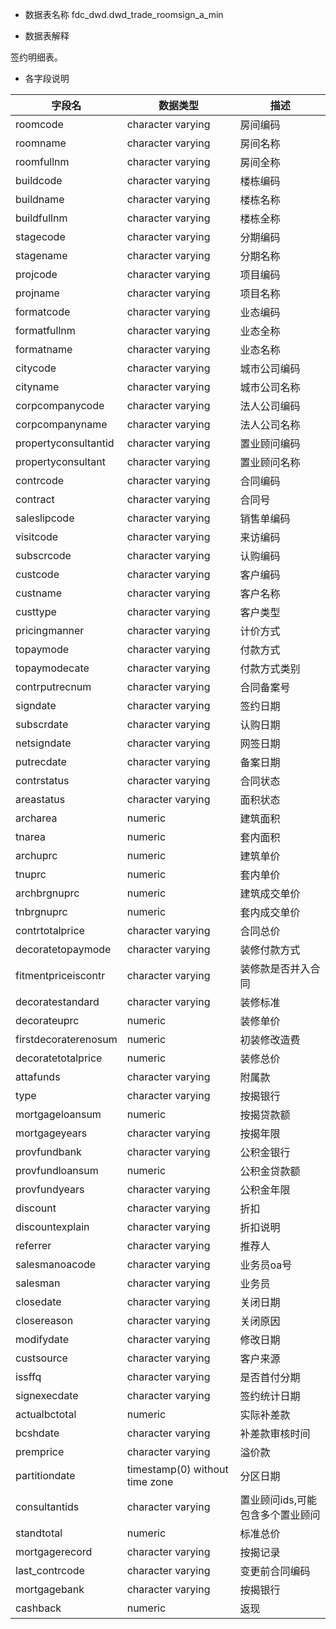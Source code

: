 - 数据表名称
fdc_dwd.dwd_trade_roomsign_a_min

- 数据表解释

签约明细表。

- 各字段说明

| 字段名               | 数据类型                        | 描述                             |
| -------------------- | ------------------------------- | -------------------------------- |
| roomcode             | character varying               | 房间编码                         |
| roomname             | character varying               | 房间名称                         |
| roomfullnm           | character varying               | 房间全称                         |
| buildcode            | character varying               | 楼栋编码                         |
| buildname            | character varying               | 楼栋名称                         |
| buildfullnm          | character varying               | 楼栋全称                         |
| stagecode            | character varying               | 分期编码                         |
| stagename            | character varying               | 分期名称                         |
| projcode             | character varying               | 项目编码                         |
| projname             | character varying               | 项目名称                         |
| formatcode           | character varying               | 业态编码                         |
| formatfullnm         | character varying               | 业态全称                         |
| formatname           | character varying               | 业态名称                         |
| citycode             | character varying               | 城市公司编码                     |
| cityname             | character varying               | 城市公司名称                     |
| corpcompanycode      | character varying               | 法人公司编码                     |
| corpcompanyname      | character varying               | 法人公司名称                     |
| propertyconsultantid | character varying               | 置业顾问编码                     |
| propertyconsultant   | character varying               | 置业顾问名称                     |
| contrcode            | character varying               | 合同编码                         |
| contract             | character varying               | 合同号                           |
| saleslipcode         | character varying               | 销售单编码                       |
| visitcode            | character varying               | 来访编码                         |
| subscrcode           | character varying               | 认购编码                         |
| custcode             | character varying               | 客户编码                         |
| custname             | character varying               | 客户名称                         |
| custtype             | character varying               | 客户类型                         |
| pricingmanner        | character varying               | 计价方式                         |
| topaymode            | character varying               | 付款方式                         |
| topaymodecate        | character varying               | 付款方式类别                     |
| contrputrecnum       | character varying               | 合同备案号                       |
| signdate             | character varying               | 签约日期                         |
| subscrdate           | character varying               | 认购日期                         |
| netsigndate          | character varying               | 网签日期                         |
| putrecdate           | character varying               | 备案日期                         |
| contrstatus          | character varying               | 合同状态                         |
| areastatus           | character varying               | 面积状态                         |
| archarea             | numeric                         | 建筑面积                         |
| tnarea               | numeric                         | 套内面积                         |
| archuprc             | numeric                         | 建筑单价                         |
| tnuprc               | numeric                         | 套内单价                         |
| archbrgnuprc         | numeric                         | 建筑成交单价                     |
| tnbrgnuprc           | numeric                         | 套内成交单价                     |
| contrtotalprice      | character varying               | 合同总价                         |
| decoratetopaymode    | character varying               | 装修付款方式                     |
| fitmentpriceiscontr  | character varying               | 装修款是否并入合同               |
| decoratestandard     | character varying               | 装修标准                         |
| decorateuprc         | numeric                         | 装修单价                         |
| firstdecoraterenosum | numeric                         | 初装修改造费                     |
| decoratetotalprice   | numeric                         | 装修总价                         |
| attafunds            | character varying               | 附属款                           |
| type                 | character varying               | 按揭银行                         |
| mortgageloansum      | numeric                         | 按揭贷款额                       |
| mortgageyears        | character varying               | 按揭年限                         |
| provfundbank         | character varying               | 公积金银行                       |
| provfundloansum      | numeric                         | 公积金贷款额                     |
| provfundyears        | character varying               | 公积金年限                       |
| discount             | character varying               | 折扣                             |
| discountexplain      | character varying               | 折扣说明                         |
| referrer             | character varying               | 推荐人                           |
| salesmanoacode       | character varying               | 业务员oa号                       |
| salesman             | character varying               | 业务员                           |
| closedate            | character varying               | 关闭日期                         |
| closereason          | character varying               | 关闭原因                         |
| modifydate           | character varying               | 修改日期                         |
| custsource           | character varying               | 客户来源                         |
| issffq               | character varying               | 是否首付分期                     |
| signexecdate         | character varying               | 签约统计日期                     |
| actualbctotal        | numeric                         | 实际补差款                       |
| bcshdate             | character varying               | 补差款审核时间                   |
| premprice            | character varying               | 溢价款                           |
| partitiondate        | timestamp(0) without  time zone | 分区日期                         |
| consultantids        | character varying               | 置业顾问ids,可能包含多个置业顾问 |
| standtotal           | numeric                         | 标准总价                         |
| mortgagerecord       | character varying               | 按揭记录                         |
| last_contrcode       | character varying               | 变更前合同编码                   |
| mortgagebank         | character varying               | 按揭银行                         |
| cashback             | numeric                         | 返现                             |

